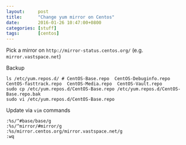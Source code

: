 ```yaml
---
layout:     post
title:      "Change yum mirror on Centos"
date:       2016-01-26 10:47:00+0800
categories: [stuff]
tags:       [centos]
---
```


Pick a mirror on ```http://mirror-status.centos.org/``` (e.g. ```mirror.vastspace.net```)

Backup
~~~
ls /etc/yum.repos.d/ # CentOS-Base.repo  CentOS-Debuginfo.repo  CentOS-fasttrack.repo  CentOS-Media.repo  CentOS-Vault.repo
sudo cp /etc/yum.repos.d/CentOS-Base.repo /etc/yum.repos.d/CentOS-Base.repo.bak
sudo vi /etc/yum.repos.d/CentOS-Base.repo
~~~

Update via ```vim``` commands
~~~
:%s/^#base/base/g
:%s/^mirror/#mirror/g
:%s/mirror.centos.org/mirror.vastspace.net/g
:wq
~~~
